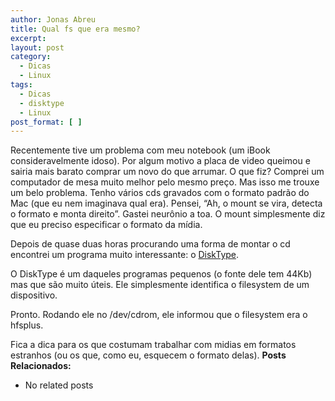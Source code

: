 ```yaml
---
author: Jonas Abreu
title: Qual fs que era mesmo?
excerpt:
layout: post
category:
  - Dicas
  - Linux
tags:
  - Dicas
  - disktype
  - Linux
post_format: [ ]
---
```

Recentemente tive um problema com meu notebook (um iBook consideravelmente idoso). Por algum motivo a placa de video queimou e sairia mais barato comprar um novo do que arrumar. O que fiz? Comprei um computador de mesa muito melhor pelo mesmo preço. Mas isso me trouxe um belo problema. Tenho vários cds gravados com o formato padrão do Mac (que eu nem imaginava qual era). Pensei, “Ah, o mount se vira, detecta o formato e monta direito”. Gastei neurônio a toa. O mount simplesmente diz que eu preciso especificar o formato da mídia.

Depois de quase duas horas procurando uma forma de montar o cd encontrei um programa muito interessante: o [DiskType][1].

O DiskType é um daqueles programas pequenos (o fonte dele tem 44Kb) mas que são muito úteis. Ele simplesmente identifica o filesystem de um dispositivo.

Pronto. Rodando ele no /dev/cdrom, ele informou que o filesystem era o hfsplus.

Fica a dica para os que costumam trabalhar com midias em formatos estranhos (ou os que, como eu, esquecem o formato delas). 
**Posts Relacionados:** 
*   No related posts












 [1]: http://disktype.sourceforge.net/





